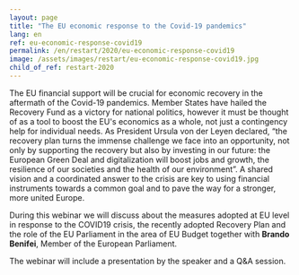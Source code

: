 ```yaml
---
layout: page
title: "The EU economic response to the Covid-19 pandemics"
lang: en
ref: eu-economic-response-covid19
permalink: /en/restart/2020/eu-economic-response-covid19
image: /assets/images/restart/eu-economic-response-covid19.jpg
child_of_ref: restart-2020
---
```


The EU financial support will be crucial for economic recovery in the aftermath of the Covid-19 pandemics. Member States have hailed the Recovery Fund as a victory for national politics, however it must be thought of as a tool to boost the EU's economics as a whole, not just a contingency help for individual needs. As President Ursula von der Leyen declared, “the recovery plan turns the immense challenge we face into an opportunity, not only by supporting the recovery but also by investing in our future: the European Green Deal and digitalization will boost jobs and growth, the resilience of our societies and the health of our environment”. A shared vision and a coordinated answer to the crisis are key to using financial instruments towards a common goal and to pave the way for a stronger, more united Europe.

During this webinar we will discuss about the measures adopted at EU level in response to the COVID19 crisis, the recently adopted Recovery Plan and the role of the EU Parliament in the area of EU Budget together with **Brando Benifei**, Member of the European Parliament.

The webinar will include a presentation by the speaker and a Q&A session.
